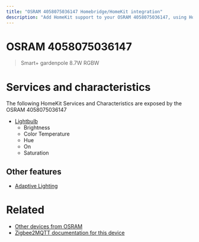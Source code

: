 ```yaml
---
title: "OSRAM 4058075036147 Homebridge/HomeKit integration"
description: "Add HomeKit support to your OSRAM 4058075036147, using Homebridge, Zigbee2MQTT and homebridge-z2m."
---
```

<!---
This file has been GENERATED using src/docgen/docgen.ts
DO NOT EDIT THIS FILE MANUALLY!
-->
# OSRAM 4058075036147
> Smart+ gardenpole 8.7W RGBW


# Services and characteristics
The following HomeKit Services and Characteristics are exposed by
the OSRAM 4058075036147

* [Lightbulb](../../light.md)
  * Brightness
  * Color Temperature
  * Hue
  * On
  * Saturation


## Other features
* [Adaptive Lighting](../../light.md)


# Related
* [Other devices from OSRAM](../index.md#osram)
* [Zigbee2MQTT documentation for this device](https://www.zigbee2mqtt.io/devices/4058075036147.html)